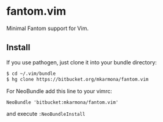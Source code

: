 # fantom.vim

Minimal Fantom support for Vim.

## Install

If you use pathogen, just clone it into your bundle directory:

```bash
$ cd ~/.vim/bundle
$ hg clone https://bitbucket.org/mkarmona/fantom.vim
```

For NeoBundle add this line to your vimrc:

```vimrc
NeoBundle 'bitbucket:mkarmona/fantom.vim'
```
and execute `:NeoBundleInstall`

